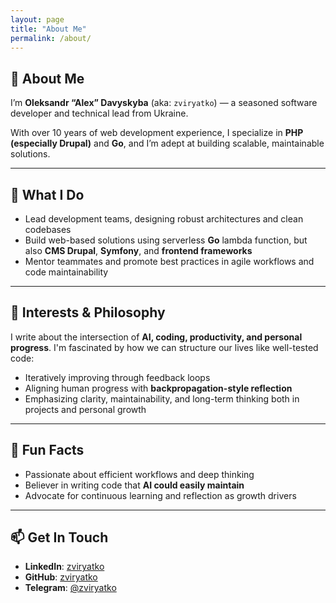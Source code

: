 ```yaml
---
layout: page
title: "About Me"
permalink: /about/
---
```


## 👤 About Me

I’m **Oleksandr “Alex” Davyskyba** (aka: `zviryatko`) — a seasoned software developer and technical lead from Ukraine.

With over 10 years of web development experience, I specialize in **PHP (especially Drupal)** and **Go**, and I’m adept at building scalable, maintainable solutions.

---

## 💼 What I Do

- Lead development teams, designing robust architectures and clean codebases
- Build web-based solutions using serverless **Go** lambda function, but also **CMS Drupal**, **Symfony**, and **frontend frameworks**
- Mentor teammates and promote best practices in agile workflows and code maintainability

---

## 🚀 Interests & Philosophy

I write about the intersection of **AI, coding, productivity, and personal progress**. I'm fascinated by how we can structure our lives like well-tested code:

- Iteratively improving through feedback loops
- Aligning human progress with **backpropagation-style reflection**
- Emphasizing clarity, maintainability, and long-term thinking both in projects and personal growth

---

## 🧠 Fun Facts

- Passionate about efficient workflows and deep thinking
- Believer in writing code that **AI could easily maintain**
- Advocate for continuous learning and reflection as growth drivers

---

## 📫 Get In Touch

- **LinkedIn**: [zviryatko](https://www.linkedin.com/in/zviryatko/)
- **GitHub**: [zviryatko](https://github.com/zviryatko)
- **Telegram**: [@zviryatko](https://t.me/zviryatko)

